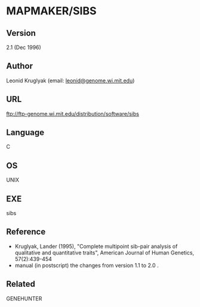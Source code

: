 # MAPMAKER/SIBS

## Version
2.1 (Dec 1996)

## Author
Leonid Kruglyak (email: leonid@genome.wi.mit.edu)

## URL
ftp://ftp-genome.wi.mit.edu/distribution/software/sibs

## Language
C

## OS
UNIX

## EXE
sibs

## Reference
* Kruglyak, Lander (1995), "Complete multipoint sib-pair analysis of qualitative and quantitative traits", American Journal of Human Genetics, 57(2):439-454
* manual (in postscript) the changes from version 1.1 to 2.0 .

## Related
GENEHUNTER
